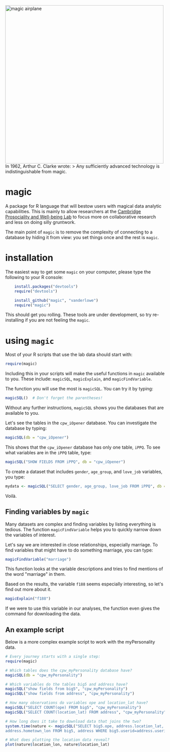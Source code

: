 <img src = "http://i.imgur.com/XD2QLHf.jpg" alt="magic airplane" style="width: 500px;"/>
In 1962, Arthur C. Clarke wrote:
> Any sufficiently advanced technology is indistinguishable from magic.

# magic
A package for R language that will bestow users with magical data analytic capabilities. This is mainly to allow researchers at the [Cambridge Prosociality and Well-being Lab](http://smallcopper.sociology.cam.ac.uk/) to focus more on collaborative research and less on doing silly gruntwork.

The main point of `magic` is to remove the complexity of connecting to a database by hiding it from view: you set things once and the rest is `magic`.

# installation
The easiest way to get some `magic` on your computer, please type the following to your R console:
```R
    install.packages("devtools")
    require("devtools")

    install_github("magic", "vanderlowe")
    require("magic")
```
This should get you rolling. These tools are under development, so try re-installing if you are not feeling the `magic`.

# using `magic`

Most of your R scripts that use the lab data should start with:

```R
require(magic)
```

Including this in your scripts will make the useful functions in `magic` available to you. These include: `magicSQL`, `magicExplain`, and `magicFindVariable`.

The function you will use the most is `magicSQL`. You can try it by typing:

```R
magicSQL()  # Don't forget the parentheses!
```

Without any further instructions, `magicSQL` shows you the databases that are available to you.

Let's see the tables in the `cpw_iOpener` database. You can investigate the database by typing:

```R
magicSQL(db = "cpw_iOpener")
```

This shows that the `cpw_iOpener` database has only one table, `iPPQ`. To see what variables are in the `iPPQ` table, type:

```R
magicSQL("SHOW FIELDS FROM iPPQ", db = "cpw_iOpener")
```

To create a dataset that includes `gender`, `age_group`, and `love_job` variables, you type:

```R
mydata <- magicSQL("SELECT gender, age_group, love_job FROM iPPQ", db = "cpw_iOpener")
```

Voilà.

## Finding variables by `magic`
Many datasets are complex and finding variables by listing everything is tedious. The function `magicFindVariable` helps you to quickly narrow down the variables of interest.

Let's say we are interested in close relationships, especially marriage. To find variables that might have to do something marriage, you can type:

```R
magicFindVariable("marriage")
```

This function looks at the variable descriptions and tries to find mentions of the word "marriage" in them.

Based on the results, the variable `f188` seems especially interesting, so let's find out more about it.

```R
magicExplain("f188")
```

If we were to use this variable in our analyses, the function even gives the command for downloading the data.

## An example script
Below is a more complex example script to work with the myPersonality data.

```R
# Every journey starts with a single step:
require(magic)

# Which tables does the cpw_myPersonality database have?
magicSQL(db = "cpw_myPersonality")

# Which variables do the tables big5 and address have?
magicSQL("show fields from big5", "cpw_myPersonality")
magicSQL("show fields from address", "cpw_myPersonality")

# How many observations do variables ope and location_lat have?
magicSQL("SELECT COUNT(ope) FROM big5", "cpw_myPersonality")
magicSQL("SELECT COUNT(location_lat) FROM address", "cpw_myPersonality")

# How long does it take to download data that joins the two?
system.time(nature <- magicSQL("SELECT big5.ope, address.location_lat, address.location_lon, address.hometown_lat, 
address.hometown_lon FROM big5, address WHERE big5.userid=address.userid", "cpw_myPersonality"))

# What does plotting the location data reveal?
plot(nature$location_lon, nature$location_lat)